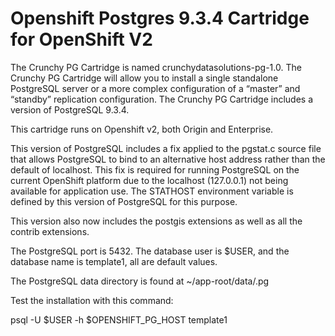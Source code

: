 Openshift Postgres 9.3.4 Cartridge for OpenShift V2
=============================

The Crunchy PG Cartridge is named crunchydatasolutions-pg-1.0. The Crunchy PG Cartridge will allow you to install a single standalone PostgreSQL server or a more complex configuration of a “master” and “standby” replication configuration. The Crunchy PG Cartridge includes a version of PostgreSQL 9.3.4. 

This cartridge runs on Openshift v2, both Origin and Enterprise.

This version of PostgreSQL includes a fix applied to the pgstat.c source file that allows PostgreSQL to bind to an alternative host address rather than the default of localhost. This fix is required for running PostgreSQL on the current OpenShift platform due to the localhost (127.0.0.1) not being available for application use. The STATHOST environment variable is defined by this version of PostgreSQL for this purpose. 

This version also now includes the postgis extensions as well as
all the contrib extensions.

The PostgreSQL port is 5432.  The database user is $USER, and the database
name is template1, all are default values.

The PostgreSQL data directory is found at ~/app-root/data/.pg

Test the installation with this command:

psql -U $USER -h $OPENSHIFT_PG_HOST template1

